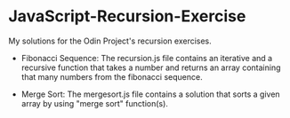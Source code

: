 # JavaScript-Recursion-Exercise

My solutions for the Odin Project's recursion exercises.

- Fibonacci Sequence: The recursion.js file contains an iterative and a recursive function that takes a number and returns an array containing that many numbers from the fibonacci sequence.

- Merge Sort: The mergesort.js file contains a solution that sorts a given array by using "merge sort" function(s).